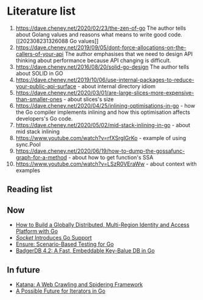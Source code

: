 # Literature list

1. https://dave.cheney.net/2020/02/23/the-zen-of-go The author tells about Golang values and reasons what means to write good code. [[202308231326088 Go values]]
2. https://dave.cheney.net/2019/09/05/dont-force-allocations-on-the-callers-of-your-api The author emphasises that we need to design API  thinking about performance because API changing   is difficult. 
3. https://dave.cheney.net/2016/08/20/solid-go-design The author tells about SOLID in GO
4. https://dave.cheney.net/2019/10/06/use-internal-packages-to-reduce-your-public-api-surface - about internal directory idiom
5. https://dave.cheney.net/2020/03/01/are-large-slices-more-expensive-than-smaller-ones - about slices's size
6. https://dave.cheney.net/2020/04/25/inlining-optimisations-in-go - how the Go compiler implements inlining and how this optimisation affects developers's Go code.
7. https://dave.cheney.net/2020/05/02/mid-stack-inlining-in-go - about mid stack inlining
8. https://www.youtube.com/watch?v=rfXSrgIGrKo - example of using sync.Pool
9. https://dave.cheney.net/2020/06/19/how-to-dump-the-gossafunc-graph-for-a-method - about how to get function's SSA
10. https://www.youtube.com/watch?v=LSzR0VEraWw - about context with examples
## Reading list
## Now
- [How to Build a Globally Distributed, Multi-Region Identity and Access Platform with Go](https://golangweekly.com/link/143613/ad2e1e777c "www.ory.dev")
- [_Socket_ Introduces Go Support](https://golangweekly.com/link/143609/ad2e1e777c "socket.dev") 
- [Ensure: Scenario-Based Testing for Go](https://golangweekly.com/link/143618/ad2e1e777c "github.com")
- [BadgerDB 4.2: A Fast, Embeddable Key-Balue DB in Go](https://golangweekly.com/link/143621/ad2e1e777c "github.com")

## In future
- [Katana: A Web Crawling and Spidering Framework](https://golangweekly.com/link/143628/ad2e1e777c "github.com")
- [A Possible Future for Iterators in Go](https://golangweekly.com/link/143631/ad2e1e777c "bitfieldconsulting.com")